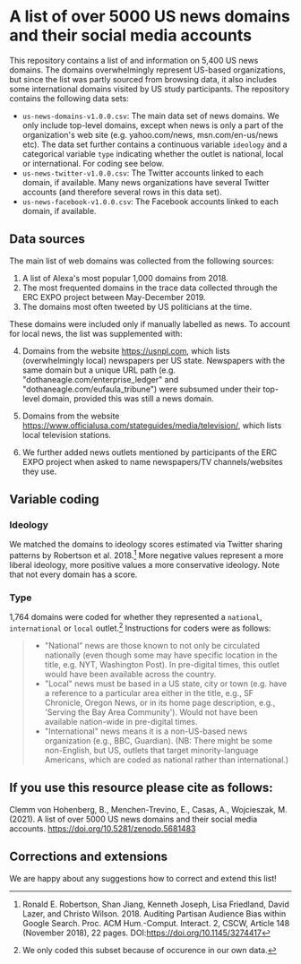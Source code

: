 # A list of over 5000 US news domains and their social media accounts

This repository contains a list of and information on 5,400 US news domains. The domains overwhelmingly represent US-based organizations, but since the list was partly sourced from browsing data, it also includes some international domains visited by US study participants. The repository contains the following data sets:

- `us-news-domains-v1.0.0.csv`: The main data set of news domains. We only include top-level domains, except when news is only a part of the organization's web site (e.g. yahoo.com/news, msn.com/en-us/news etc). The data set further contains a continuous variable `ideology` and a categorical variable `type` indicating whether the outlet is national, local or international. For coding see below.
- `us-news-twitter-v1.0.0.csv`: The Twitter accounts linked to each domain, if available. Many news organizations have several Twitter accounts (and therefore several rows in this data set). 
- `us-news-facebook-v1.0.0.csv`: The Facebook accounts linked to each domain, if available.

## Data sources

The main list of web domains was collected from the following sources:

1. A list of Alexa's most popular 1,000 domains from 2018.
2. The most frequented domains in the trace data collected through the ERC EXPO project between May-December 2019.
3. The domains most often tweeted by US politicians at the time. 

These domains were included only if manually labelled as news. To account for local news, the list was supplemented with:

4. Domains from the website <https://usnpl.com>, which lists (overwhelmingly local) newspapers per US state. Newspapers with the same domain but a unique URL path (e.g. "dothaneagle.com/enterprise_ledger" and "dothaneagle.com/eufaula_tribune") were subsumed under their top-level domain, provided this was still a news domain. 
5. Domains from the website <https://www.officialusa.com/stateguides/media/television/>, which lists local television stations. 

6. We further added news outlets mentioned by participants of the ERC EXPO project when asked to name newspapers/TV channels/websites they use.

## Variable coding

### Ideology

We matched the domains to ideology scores estimated via Twitter sharing patterns by Robertson et al. 2018.[^1] More negative values represent a more liberal ideology, more positive values a more conservative ideology. Note that not every domain has a score.

### Type

1,764 domains were coded for whether they represented a `national`, `international` or `local` outlet.[^2] Instructions for coders were as follows: 

> - "National" news are those known to not only be circulated nationally (even though some may have specific location in the title, e.g. NYT, Washington Post). In pre-digital times, this outlet would have been available across the country.
> - "Local" news must be based in a US state, city or town (e.g. have a reference to a particular area either in the title, e.g., SF Chronicle, Oregon News, or in its home page description, e.g., 'Serving the Bay Area Community'). Would not have been available nation-wide in pre-digital times.
> - "International" news means it is a non-US-based news organization (e.g., BBC, Guardian). (NB: There might be some non-English, but US, outlets that target minority-language Americans, which are coded as national rather than international.)

## If you use this resource please cite as follows:

Clemm von Hohenberg, B., Menchen-Trevino, E., Casas, A., Wojcieszak, M. (2021). A list of over 5000 US news domains and their social media accounts. https://doi.org/10.5281/zenodo.5681483

## Corrections and extensions

We are happy about any suggestions how to correct and extend this list!

[^1]: Ronald E. Robertson, Shan Jiang, Kenneth Joseph, Lisa Friedland, David Lazer, and Christo Wilson. 2018. Auditing Partisan Audience Bias within Google Search. Proc. ACM Hum.-Comput. Interact. 2, CSCW, Article 148 (November 2018), 22 pages. DOI:https://doi.org/10.1145/3274417
[^2]: We only coded this subset because of occurence in our own data. 
